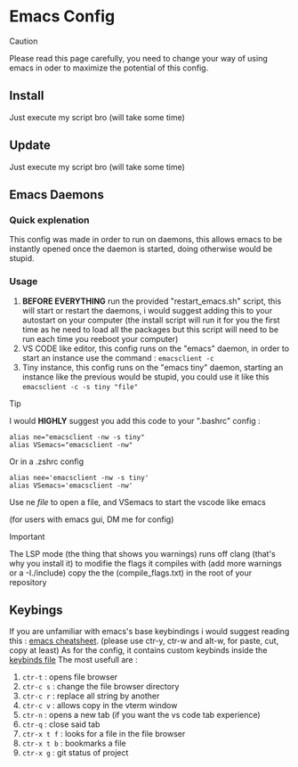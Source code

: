 # Emacs Config
>[!CAUTION]
>Please read this page carefully, you need to change your way of using emacs in oder to maximize the potential of this config.

## Install
Just execute my script bro (will take some time)

## Update
Just execute my script bro (will take some time)

## Emacs Daemons
### Quick explenation
This config was made in order to run on daemons, this allows emacs to be instantly opened once the daemon is started, doing otherwise would be stupid.

### Usage
1. **BEFORE EVERYTHING** run the provided "restart_emacs.sh" script, this will start or restart the daemons, i would suggest adding this to your autostart on your computer (the install script will run it for you the first time as he need to load all the packages but this script will need to be run each time you reeboot your computer)
2. VS CODE like editor, this config runs on the "emacs" daemon, in order to start an instance use the command : `emacsclient -c`
3. Tiny instance, this config runs on the "emacs tiny" daemon, starting an instance like the previous would be stupid, you could use it like this `emacsclient -c -s tiny "file"`

>[!TIP]
>I would **HIGHLY** suggest you add this code to your ".bashrc" config :
>```
>alias ne="emacsclient -nw -s tiny"
>alias VSemacs="emacsclient -nw"
>```
>Or in a .zshrc config
>```
>alias nee='emacsclient -nw -s tiny'
>alias VSemacs='emacsclient -nw'
>```
>Use ne _file_ to open a file, and VSemacs to start the vscode like emacs
>
>(for users with emacs gui, DM me for config)


>[!IMPORTANT]
>The LSP mode (the thing that shows you warnings) runs off clang (that's why you install it) to modifie the flags it compiles with (add more warnings or a -I./include) copy the the (compile_flags.txt) in the root of your repository


## Keybings
If you are unfamiliar with emacs's base keybindings i would suggest reading this : [emacs cheatsheet](https://www.gnu.org/software/emacs/refcards/pdf/refcard.pdf). (please use ctr-y, ctr-w and alt-w, for paste, cut, copy at least)
As for the config, it contains custom keybinds inside the [keybinds file](.emacs.default/custom/keyboard-shortcuts.el)
The most usefull are :
1. `ctr-t` : opens file browser
2. `ctr-c s` : change the file browser directory
3. `ctr-c r` : replace all string by another
4. `ctr-c v` : allows copy in the vterm window
5. `ctr-n` : opens a new tab (if you want the vs code tab experience)
6. `ctr-q` : close said tab
7. `ctr-x t f` : looks for a file in the file browser
8. `ctr-x t b` : bookmarks a file
9. `ctr-x g` : git status of project
